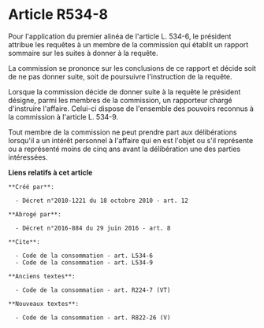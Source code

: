 # Article R534-8

Pour l'application du premier alinéa de l'article L. 534-6, le président attribue les requêtes à un membre de la commission
qui établit un rapport sommaire sur les suites à donner à la requête. 

La commission se prononce sur les conclusions de ce rapport et décide soit de ne pas donner suite, soit de poursuivre
l'instruction de la requête. 

Lorsque la commission décide de donner suite à la requête le président désigne, parmi les membres de la commission, un
rapporteur chargé d'instruire l'affaire. Celui-ci dispose de l'ensemble des pouvoirs reconnus à la commission à l'article L.
534-9. 

Tout membre de la commission ne peut prendre part aux délibérations lorsqu'il a un intérêt personnel à l'affaire qui en est
l'objet ou s'il représente ou a représenté moins de cinq ans avant la délibération une des parties intéressées.

**Liens relatifs à cet article**

	**Créé par**:

	  - Décret n°2010-1221 du 18 octobre 2010 - art. 12

	**Abrogé par**:

	  - Décret n°2016-884 du 29 juin 2016 - art. 8

	**Cite**:

	  - Code de la consommation - art. L534-6
	  - Code de la consommation - art. L534-9

	**Anciens textes**:

	  - Code de la consommation - art. R224-7 (VT)

	**Nouveaux textes**:

	  - Code de la consommation - art. R822-26 (V)
